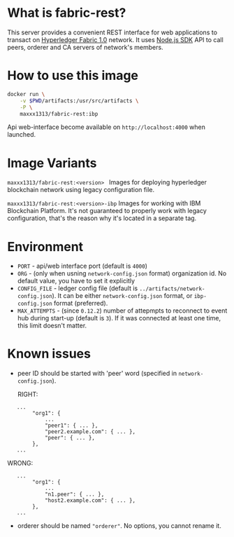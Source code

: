 # What is fabric-rest?

This server provides a convenient REST interface for web applications to transact on
[Hyperledger Fabric 1.0](https://github.com/hyperledger/fabric) network.
It uses [Node.js SDK](https://github.com/hyperledger/fabric-sdk-node) API to call peers, orderer and CA servers of network's members.

# How to use this image
```bash
docker run \
    -v $PWD/artifacts:/usr/src/artifacts \
    -P \
    maxxx1313/fabric-rest:ibp
```
Api web-interface become available on `http://localhost:4000` when launched.


Image Variants
======================

`maxxx1313/fabric-rest:<version> `
Images for deploying hyperledger blockchain network using legacy configuration file.

`maxxx1313/fabric-rest:<version>-ibp`
Images for working with IBM Blockchain Platform. It's not guaranteed to properly work with legacy configuration, that's the reason why it's located in a separate tag.

Environment
======================
* `PORT` - api/web interface port (default is `4000`)
* `ORG` - (only when usning `network-config.json` format) organization id. No default value, you have to set it explicitly
* `CONFIG_FILE` - ledger config file (default is `../artifacts/network-config.json`).
It can be either `network-config.json` format, or `ibp-config.json` format (preferred).
* `MAX_ATTEMPTS` - (since `0.12.2`) number of attepmpts to reconnect to event hub during start-up (default is `3`). If it was connected at least one time, this limit doesn't matter.


Known issues
======================

* peer ID should be started with 'peer' word (specified in `network-config.json`).

  RIGHT:
```
   ...
        "org1": {
			...
			"peer1": { ... },
			"peer2.example.com": { ... },
			"peer": { ... },
		},
   ...
```

  WRONG:
```
   ...
        "org1": {
			...
			"n1.peer": { ... },
			"host2.example.com": { ... },
		},
   ...
```

* orderer should be named `"orderer"`. No options, you cannot rename it.
